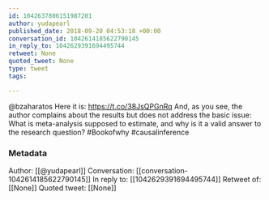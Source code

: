 ```yaml
---
id: 1042637806151987201
author: yudapearl
published_date: 2018-09-20 04:53:18 +00:00
conversation_id: 1042614185622790145
in_reply_to: 1042629391694495744
retweet: None
quoted_tweet: None
type: tweet
tags:

---
```


@bzaharatos Here it is:
https://t.co/38JsQPGnRq
And, as you see, the author complains about the results but does not address the basic issue: What is meta-analysis supposed to estimate, and why is it a valid answer to the research question? #Bookofwhy #causalinference

### Metadata

Author: [[@yudapearl]]
Conversation: [[conversation-1042614185622790145]]
In reply to: [[1042629391694495744]]
Retweet of: [[None]]
Quoted tweet: [[None]]

